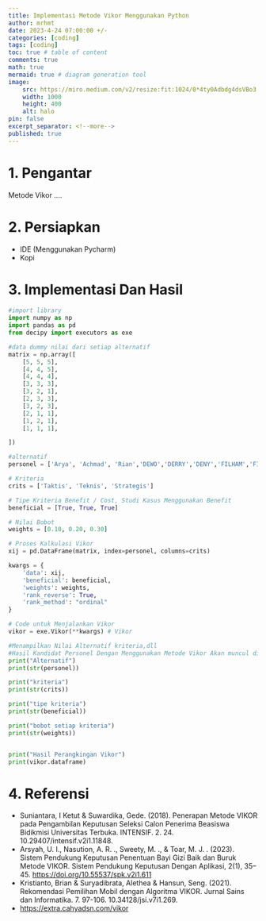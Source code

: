 ```yaml
---
title: Implementasi Metode Vikor Menggunakan Python
author: mrhmt
date: 2023-4-24 07:00:00 +/-
categories: [coding]
tags: [coding]
toc: true # table of content
comments: true 
math: true
mermaid: true # diagram generation tool
image:
    src: https://miro.medium.com/v2/resize:fit:1024/0*4ty0Adbdg4dsVBo3.png
    width: 1000 
    height: 400
    alt: halo
pin: false
excerpt_separator: <!--more-->
published: true
---
```


# 1. Pengantar
Metode Vikor ....

<!--more-->
# 2. Persiapkan 
- IDE (Menggunakan Pycharm)
- Kopi

# 3. Implementasi Dan Hasil 

````python
#import library
import numpy as np
import pandas as pd
from decipy import executors as exe

#data dummy nilai dari setiap alternatif
matrix = np.array([
    [5, 5, 5],
    [4, 4, 5],
    [4, 4, 4],
    [3, 3, 3],
    [3, 2, 1],
    [2, 3, 3],
    [3, 2, 3],
    [2, 1, 1],
    [1, 2, 1],
    [1, 1, 1],

])

#alternatif
personel = ['Arya', 'Achmad', 'Rian','DEWO','DERRY','DENY','FILHAM','FIRMAN','ARIF','DODY']

# Kriteria
crits = ['Taktis', 'Teknis', 'Strategis']

# Tipe Kriteria Benefit / Cost, Studi Kasus Menggunakan Benefit
beneficial = [True, True, True]

# Nilai Bobot
weights = [0.10, 0.20, 0.30]

# Proses Kalkulasi Vikor
xij = pd.DataFrame(matrix, index=personel, columns=crits)

kwargs = {
    'data': xij,
    'beneficial': beneficial,
    'weights': weights,
    'rank_reverse': True,
    'rank_method': "ordinal"
}

# Code untuk Menjalankan Vikor
vikor = exe.Vikor(**kwargs) # Vikor

#Menampilkan Nilai Alternatif kriteria,dll
#Hasil Kandidat Personel Dengan Menggunakan Metode Vikor Akan muncul disini
print("Alternatif")
print(str(personel))

print("kriteria")
print(str(crits))

print("tipe kriteria")
print(str(beneficial))

print("bobot setiap kriteria")
print(str(weights))


print("Hasil Perangkingan Vikor")
print(vikor.dataframe)

````


# 4. Referensi
- Suniantara, I Ketut & Suwardika, Gede. (2018). Penerapan Metode VIKOR pada Pengambilan Keputusan Seleksi Calon Penerima Beasiswa Bidikmisi Universitas Terbuka. INTENSIF. 2. 24. 10.29407/intensif.v2i1.11848. 
- Arsyah, U. I., Nasution, A. R. ., Sweety, M. ., & Toar, M. J. . (2023). Sistem Pendukung Keputusan Penentuan Bayi Gizi Baik dan Buruk Metode VIKOR. Sistem Pendukung Keputusan Dengan Aplikasi, 2(1), 35–45. https://doi.org/10.55537/spk.v2i1.611
- Kristianto, Brian & Suryadibrata, Alethea & Hansun, Seng. (2021). Rekomendasi Pemilihan Mobil dengan Algoritma VIKOR. Jurnal Sains dan Informatika. 7. 97-106. 10.34128/jsi.v7i1.269. 
- https://extra.cahyadsn.com/vikor

